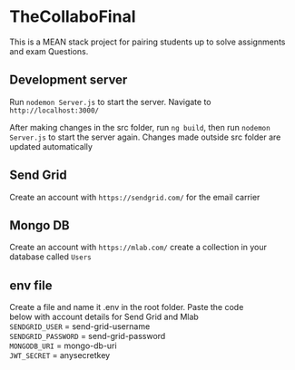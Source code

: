 # TheCollaboFinal

This is a MEAN stack project for pairing students up to solve assignments and exam Questions.

## Development server
Run `nodemon Server.js` to start the server. Navigate to `http://localhost:3000/`

After making changes in the src folder, run `ng build`, then run `nodemon Server.js` to start the server again. Changes made outside 
src folder are updated automatically

## Send Grid
Create an account with `https://sendgrid.com/` for the email carrier

## Mongo DB
Create an account with `https://mlab.com/`
create a collection in your database called `Users`

## env file
Create a file and name it .env in the root folder. Paste the code  
below with account details for Send Grid and Mlab  
`SENDGRID_USER` = send-grid-username  
`SENDGRID_PASSWORD` = send-grid-password  
`MONGODB_URI` = mongo-db-uri  
`JWT_SECRET` = anysecretkey

